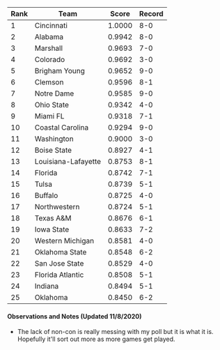 Rank| Team | Score | Record
---|---|---|---
1 | Cincinnati | 1.0000 | 8-0
2 | Alabama | 0.9942 | 8-0
3 | Marshall | 0.9693 | 7-0
4 | Colorado | 0.9692 | 3-0
5 | Brigham Young | 0.9652 | 9-0
6 | Clemson | 0.9596 | 8-1
7 | Notre Dame | 0.9585 | 9-0
8 | Ohio State | 0.9342 | 4-0
9 | Miami FL | 0.9318 | 7-1
10 | Coastal Carolina | 0.9294 | 9-0
11 | Washington | 0.9000 | 3-0
12 | Boise State | 0.8927 | 4-1
13 | Louisiana-Lafayette | 0.8753 | 8-1
14 | Florida | 0.8742 | 7-1
15 | Tulsa | 0.8739 | 5-1
16 | Buffalo | 0.8725 | 4-0
17 | Northwestern | 0.8724 | 5-1
18 | Texas A&M | 0.8676 | 6-1
19 | Iowa State | 0.8633 | 7-2
20 | Western Michigan | 0.8581 | 4-0
21 | Oklahoma State | 0.8548 | 6-2
22 | San Jose State | 0.8529 | 4-0
23 | Florida Atlantic | 0.8508 | 5-1
24 | Indiana | 0.8494 | 5-1
25 | Oklahoma | 0.8450 | 6-2

#### Observations and Notes (Updated 11/8/2020)

* The lack of non-con is really messing with my poll but it is what it is.  Hopefully it'll sort out more as more games get played.